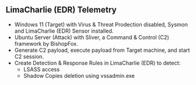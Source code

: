 ## LimaCharlie (EDR) Telemetry
- Windows 11 (Target) with Virus & Threat Prodection disabled, Sysmon and LimaCharlie (EDR) Sensor installed.
- Ubuntu Server (Attack) with Sliver, a Command & Control (C2) framework by BishopFox.
- Generate C2 payload, execute payload from Target machine, and start C2 session.
- Create Detection & Response Rules in LimaCharlie (EDR) to detect:
    - LSASS access
    - Shadow Copies deletion using vssadmin.exe
